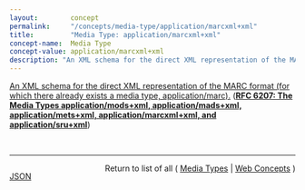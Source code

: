 ```yaml
---
layout:        concept
permalink:     "/concepts/media-type/application/marcxml+xml"
title:         "Media Type: application/marcxml+xml"
concept-name:  Media Type
concept-value: application/marcxml+xml
description: "An XML schema for the direct XML representation of the MARC format (for which there already exists a media type, application/marc)."
---
```


[An XML schema for the direct XML representation of the MARC format (for which there already exists a media type, application/marc).](http://tools.ietf.org/html/rfc6207#section-5 "Read documentation for Media Type &#34;application/marcxml+xml&#34;") (**[RFC 6207: The Media Types application/mods+xml, application/mads+xml, application/mets+xml, application/marcxml+xml, and application/sru+xml](/specs/IETF/RFC/6207 "This document specifies media types for the following formats: MODS (Metadata Object Description Schema), MADS (Metadata Authority Description Schema), METS (Metadata Encoding and Transmission Standard), MARCXML (MARC21 XML Schema), and the SRU (Search/Retrieve via URL Response Format) protocol response XML schema. These are all XML schemas providing representations of various forms of information including metadata and search results.")**)

<br/>
<hr/>

<p style="float : left"><a href="./application/marcxml+xml.json" title="JSON representing this particular Web Concept value">JSON</a></p>
<p style="text-align: right">Return to list of all ( <a href="../media-type/">Media Types</a> | <a href="../">Web Concepts</a> )</p>
